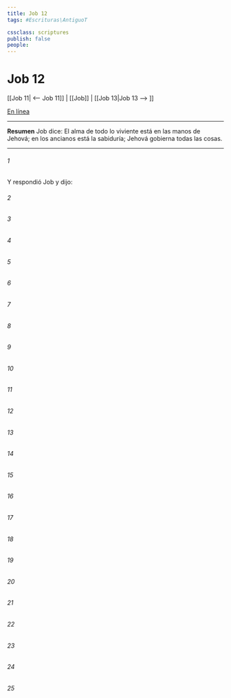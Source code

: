 ```yaml
---
title: Job 12
tags: #Escrituras\AntiguoT

cssclass: scriptures
publish: false
people:
---
```


# Job 12
[[Job 11| <-- Job 11]] | [[Job]] | [[Job 13|Job 13 --> ]]

[En línea](https://churchofjesuschrist.org/study/scriptures/ot/job/12?lang=spa)

---
__Resumen__
Job dice: El alma de todo lo viviente está en las manos de Jehová; en los ancianos está la sabiduría; Jehová gobierna todas las cosas.

---
###### 1 
Y respondió Job y dijo:

###### 2 


###### 3 


###### 4 


###### 5 


###### 6 


###### 7 


###### 8 


###### 9 


###### 10 


###### 11 


###### 12 


###### 13 


###### 14 


###### 15 


###### 16 


###### 17 


###### 18 


###### 19 


###### 20 


###### 21 


###### 22 


###### 23 


###### 24 


###### 25 


